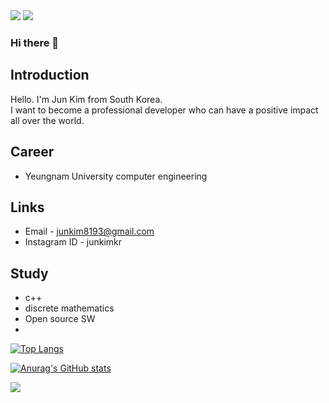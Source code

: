 <img src="https://capsule-render.vercel.app/api?type=waving&color=FFBF00&height=150&section=header" />
<img src="https://capsule-render.vercel.app/api?type=venom&color=808836&height=300&section=header&text=capsule%20render&fontSize=90" />

### Hi there 👋

## Introduction
Hello. 
I'm Jun Kim from South Korea.</br>
I want to become a professional developer who can have a positive impact all over the world.

## Career
- Yeungnam University computer engineering

## Links
- Email - junkim8193@gmail.com
- Instagram ID - junkimkr
  
## Study
- c++
- discrete mathematics
- Open source SW
- 

[![Top Langs](https://github-readme-stats.vercel.app/api/top-langs/?username=JunKimKR)](https://github.com/anuraghazra/github-readme-stats)  


[![Anurag's GitHub stats](https://github-readme-stats.vercel.app/api?username=JunKimKR)](https://github.com/anuraghazra/github-readme-stats)  

<img src="https://capsule-render.vercel.app/api?type=waving&color=FF9A00&height=150&section=footer" />
